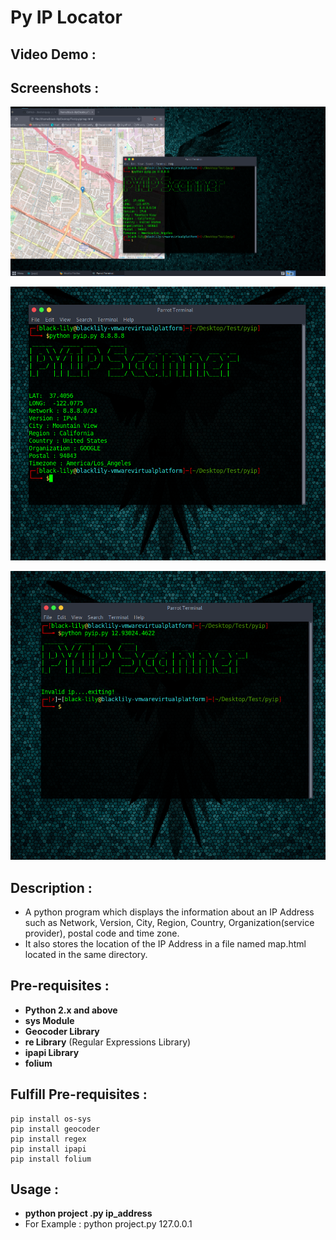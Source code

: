 # Py IP Locator

## Video Demo :

## Screenshots :

![This is an image](https://github.com/Jbediah/Jbediah/blob/main/Screenshot%20(44).png)

![This is an image](https://github.com/Jbediah/Jbediah/blob/main/Screenshot%20(45).png)

![This is an image](https://github.com/Jbediah/Jbediah/blob/main/Screenshot%20(46).png)

## Description :

- A python program which displays the information about an IP Address such as Network,
Version, City, Region, Country, Organization(service provider), postal code and time zone.
- It also stores the location of the IP Address in a file named map.html located in the same directory.

## Pre-requisites :


- **Python 2.x and above**
- **sys Module**
- **Geocoder Library**
- **re Library** (Regular Expressions Library)
- **ipapi Library**
- **folium**

## Fulfill Pre-requisites :

```
pip install os-sys
pip install geocoder
pip install regex
pip install ipapi
pip install folium
```

## Usage :

- **python project .py ip_address**
- For Example :
  python project.py 127.0.0.1
